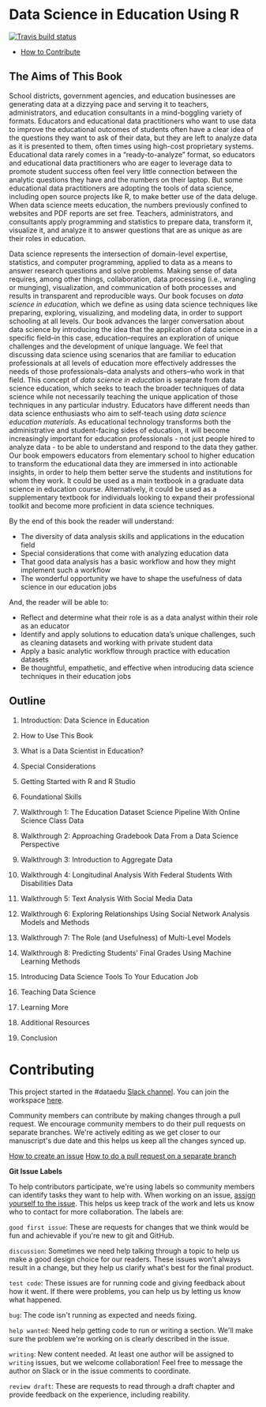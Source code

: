 # Data Science in Education Using R

<!-- badges: start -->
[![Travis build status](https://travis-ci.org/dataedu/data-science-in-education.svg?branch=master)](https://travis-ci.org/dataedu/data-science-in-education)
<!-- badges: end -->
 
* [How to Contribute](#Contributing)

## The Aims of This Book

School districts, government agencies, and education businesses are generating data at a dizzying pace and serving it to teachers, administrators, and education consultants in a mind-boggling variety of formats. Educators and educational data practitioners who want to use data to improve the educational outcomes of students often have a clear idea of the questions they want to ask of their data, but they are left to analyze data as it is presented to them, often times using high-cost proprietary systems. Educational data rarely comes in a “ready-to-analyze” format, so educators and educational data practitioners who are eager to leverage data to promote student success often feel very little connection between the analytic questions they have and the numbers on their laptop. But some educational data practitioners are adopting the tools of data science, including open source projects like R, to make better use of the data deluge. When data science meets education, the numbers previously confined to websites and PDF reports are set free. Teachers, administrators, and consultants apply programming and statistics to prepare data, transform it, visualize it, and analyze it to answer questions that are as unique as are their roles in education.

Data science represents the intersection of domain-level expertise, statistics, and computer programming, applied to data as a means to answer research questions and solve problems. Making sense of data requires, among other things, collaboration, data processing (i.e., wrangling or munging), visualization, and communication of both processes and results in transparent and reproducible ways. Our book focuses on *data science in education*, which we define as using data science techniques like preparing, exploring, visualizing, and modeling data, in order to support schooling at all levels. Our book advances the larger conversation about data science by introducing the idea that the application of data science in a specific field–in this case, education–requires an exploration of unique challenges and the development of unique language. We feel that discussing data science using scenarios that are familiar to education professionals at all levels of education more effectively addresses the needs of those professionals–data analysts and others–who work in that field. This concept of *data science in education* is separate from data science education, which seeks to teach the broader techniques of data science while not necessarily teaching the unique application of those techniques in any particular industry. Educators have different needs than data science enthusiasts who aim to self-teach using *data science education materials*. As educational technology transforms both the administrative and student-facing sides of education, it will become increasingly important for education professionals - not just people hired to analyze data - to be able to understand and respond to the data they gather. Our book empowers educators from elementary school to higher education to transform the educational data they are immersed in into actionable insights, in order to help them better serve the students and institutions for whom they work. It could be used as a main textbook in a graduate data science in education course. Alternatively, it could be used as a supplementary textbook for individuals looking to expand their professional toolkit and become more proficient in data science techniques. 

By the end of this book the reader will understand:

* The diversity of data analysis skills and applications in the education field 
* Special considerations that come with analyzing education data
* That good data analysis has a basic workflow and how they might implement such a workflow
* The wonderful opportunity we have to shape the usefulness of data science in our education jobs

And, the reader will be able to:

* Reflect and determine what their role is as a data analyst within their role as an educator
* Identify and apply solutions to education data’s unique challenges, such as cleaning datasets and working with private student data 
* Apply a basic analytic workflow through practice with education datasets
* Be thoughtful, empathetic, and effective when introducing data science techniques in their education jobs

## Outline

1. Introduction: Data Science in Education

2. How to Use This Book 

3. What is a Data Scientist in Education?

4. Special Considerations

5. Getting Started with R and R Studio

6. Foundational Skills

7. Walkthrough 1: The Education Dataset Science Pipeline With Online Science Class Data

8. Walkthrough 2: Approaching Gradebook Data From a Data Science Perspective

9. Walkthrough 3: Introduction to Aggregate Data

10. Walkthrough 4: Longitudinal Analysis With Federal Students With Disabilities Data

11. Walkthrough 5: Text Analysis With Social Media Data

12. Walkthrough 6: Exploring Relationships Using Social Network Analysis Models and Methods

13. Walkthrough 7: The Role (and Usefulness) of Multi-Level Models

14. Walkthrough 8: Predicting Students’ Final Grades Using Machine Learning Methods

15. Introducing Data Science Tools To Your Education Job

16. Teaching Data Science

17. Learning More

18. Additional Resources 

19. Conclusion 

# Contributing

This project started in the #dataedu [Slack channel](https://dataedu.slack.com/). You can join the workspace [here](https://join.slack.com/t/dataedu/shared_invite/enQtNzQ3ODcwNzM0NDgwLTQzMTE1YjdiMTg0NWExYTljNTg5YzU1NjY4NGE3MjA0ODRiNGM5NGYyNzRmNDk5Yjk0OTYyYWU4Zjc0ZTgyYTg). 

Community members can contribute by making changes through a pull request. We encourage community members to do their pull requests on separate branches. We're actively editing as we get closer to our manuscript's due date and this helps us keep all the changes synced up. 

[How to create an issue](https://help.github.com/en/github/managing-your-work-on-github/creating-an-issue) 
[How to do a pull request on a separate branch](https://help.github.com/en/github/collaborating-with-issues-and-pull-requests/creating-a-pull-request)

**Git Issue Labels** 

To help contributors participate, we're using labels so community members can identify tasks they want to help with. When working on an issue, [assign yourself to the issue](https://help.github.com/en/github/managing-your-work-on-github/assigning-issues-and-pull-requests-to-other-github-users). This helps us keep track of the work and lets us know who to contact for more collaboration. The labels are: 

`good first issue`: These are requests for changes that we think would be fun and achievable if you're new to git and GitHub. 

`discussion`: Sometimes we need help talking through a topic to help us make a good design choice for our readers. These issues won't always result in a change, but they help us clarify what's best for the final product. 

`test code`: These issues are for running code and giving feedback about how it went. If there were problems, you can help us by letting us know what happened. 

`bug`: The code isn't running as expected and needs fixing. 

`help wanted`: Need help getting code to run or writing a section. We'll make sure the problem we're working on is clearly described in the issue. 

`writing`: New content needed. At least one author will be assigned to `writing` issues, but we welcome collaboration! Feel free to message the author on Slack or in the issue comments to coordinate. 

`review draft`: These are requests to read through a draft chapter and provide feedback on the experience, including reability. 